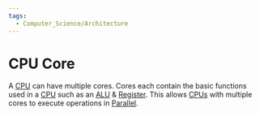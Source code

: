 ```yaml
---
tags:
  - Computer_Science/Architecture
---
```

# CPU Core
A [CPU](CPU.md) can have multiple cores. Cores each contain the basic functions used in a [CPU](CPU.md) such as an [ALU](ALU.md) & [Register](Register.md). This allows [CPUs](CPU.md) with multiple cores to execute operations in [Parallel](../Parallel.md).